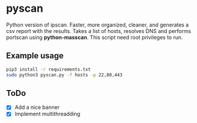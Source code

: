 # pyscan
Python version of ipscan. Faster, more organized, cleaner, and generates a csv report with the results.
Takes a list of hosts, resolves DNS and performs portscan using **python-masscan**.
This script need root privileges to run.

## Example usage
```bash
pip3 install -r requirements.txt
sudo python3 pyscan.py -f hosts -p 22,80,443
```

## ToDo
* [X] Add a nice banner
* [X] Implement multithreadding
